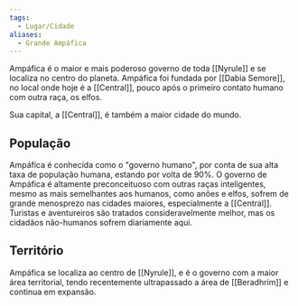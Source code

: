 ```yaml
---
tags:
  - Lugar/Cidade
aliases:
  - Grande Ampáfica
---
```

Ampáfica é o maior e mais poderoso governo de toda [[Nyrule]] e se localiza no centro do planeta. Ampáfica foi fundada por [[Dabia Semore]], no local onde hoje é a [[Central]], pouco após o primeiro contato humano com outra raça, os elfos.

Sua capital, a [[Central]], é também a maior cidade do mundo.

## População
Ampáfica é conhecida como o "governo humano", por conta de sua alta taxa de população humana, estando por volta de 90%. O governo de Ampáfica é altamente preconceituoso com outras raças inteligentes, mesmo as mais semelhantes aos humanos, como anões e elfos, sofrem de grande menosprezo nas cidades maiores, especialmente a [[Central]]. Turistas e aventureiros são tratados consideravelmente melhor, mas os cidadãos não-humanos sofrem diariamente aqui.

## Território
Ampáfica se localiza ao centro de [[Nyrule]], e é o governo com a maior área territorial, tendo recentemente ultrapassado a área de [[Beradhrim]] e continua em expansão.
